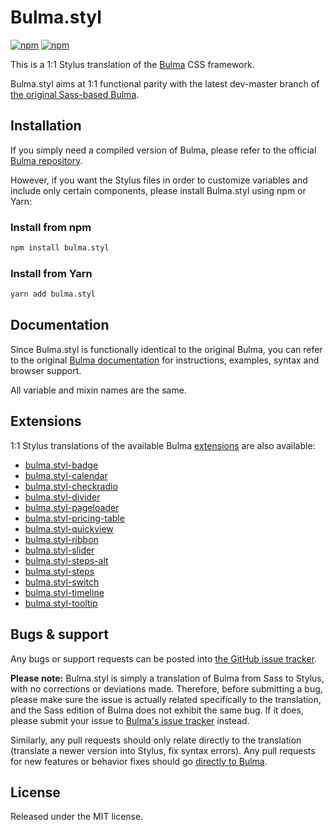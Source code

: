 # Bulma.styl

[![npm](https://img.shields.io/npm/v/bulma.styl.svg)](https://www.npmjs.com/package/bulma.styl)
[![npm](https://img.shields.io/npm/dm/bulma.styl.svg)](https://www.npmjs.com/package/bulma.styl)

This is a 1:1 Stylus translation of the [Bulma](http://bulma.io) CSS framework.

Bulma.styl aims at 1:1 functional parity with the latest dev-master branch of [the original Sass-based Bulma](https://github.com/jgthms/bulma).

## Installation

If you simply need a compiled version of Bulma, please refer to the official [Bulma repository](https://github.com/jgthms/bulma/blob/master/css/bulma.css).

However, if you want the Stylus files in order to customize variables and include only certain components, please install Bulma.styl using npm or Yarn:

### Install from npm

```sh
npm install bulma.styl
```

### Install from Yarn 

```sh
yarn add bulma.styl 
```

## Documentation

Since Bulma.styl is functionally identical to the original Bulma, you can refer to the original [Bulma documentation](http://bulma.io/documentation/overview/start/) for instructions, examples, syntax and browser support.

All variable and mixin names are the same.

## Extensions 

1:1 Stylus translations of the available Bulma [extensions](http://bulma.io/extensions/) are also available:

- [bulma.styl-badge](https://github.com/log1x/bulma.styl-badge)
- [bulma.styl-calendar](https://github.com/log1x/bulma.styl-calendar)
- [bulma.styl-checkradio](https://github.com/log1x/bulma.styl-checkradio)
- [bulma.styl-divider](https://github.com/log1x/bulma.styl-divider)
- [bulma.styl-pageloader](https://github.com/log1x/bulma.styl-pageloader)
- [bulma.styl-pricing-table](https://github.com/log1x/bulma.styl-pricing-table)
- [bulma.styl-quickview](https://github.com/log1x/bulma.styl-quickview)
- [bulma.styl-ribbon](https://github.com/log1x/bulma.styl-ribbon)
- [bulma.styl-slider](https://github.com/log1x/bulma.styl-slider)
- [bulma.styl-steps-alt](https://github.com/log1x/bulma.styl-steps-alt)
- [bulma.styl-steps](https://github.com/log1x/bulma.styl-steps)
- [bulma.styl-switch](https://github.com/log1x/bulma.styl-switch)
- [bulma.styl-timeline](https://github.com/log1x/bulma.styl-timeline)
- [bulma.styl-tooltip](https://github.com/log1x/bulma.styl-tooltip)

## Bugs & support

Any bugs or support requests can be posted into [the GitHub issue tracker](https://github.com/Log1x/bulma.styl/issues).

**Please note:** Bulma.styl is simply a translation of Bulma from Sass to Stylus, with no corrections or deviations made. Therefore, before submitting a bug, please make sure the issue is actually related specifically to the translation, and the Sass edition of Bulma does not exhibit the same bug. If it does, please submit your issue to [Bulma's issue tracker](https://github.com/jgthms/bulma/issues) instead.

Similarly, any pull requests should only relate directly to the translation (translate a newer version into Stylus, fix syntax errors). Any pull requests for new features or behavior fixes should go [directly to Bulma](https://github.com/jgthms/bulma/pulls).

## License

Released under the MIT license.
